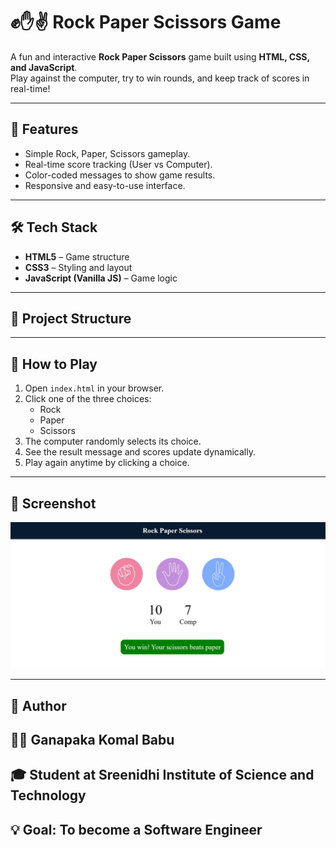 # ✊✋✌️ Rock Paper Scissors Game  

A fun and interactive **Rock Paper Scissors** game built using **HTML, CSS, and JavaScript**.  
Play against the computer, try to win rounds, and keep track of scores in real-time!  

---

## 🚀 Features  
- Simple Rock, Paper, Scissors gameplay.  
- Real-time score tracking (User vs Computer).  
- Color-coded messages to show game results.  
- Responsive and easy-to-use interface.  

---

## 🛠️ Tech Stack  
- **HTML5** – Game structure  
- **CSS3** – Styling and layout  
- **JavaScript (Vanilla JS)** – Game logic  

---

## 📂 Project Structure  

---

## 🎯 How to Play  
1. Open `index.html` in your browser.  
2. Click one of the three choices:  
   - Rock  
   - Paper  
   - Scissors  
3. The computer randomly selects its choice.  
4. See the result message and scores update dynamically.  
5. Play again anytime by clicking a choice.  

---

## 📸 Screenshot  

![Rock Paper Scissors Screenshot](screenshots.jpg)  

---
## 🙌 Author

## 👨‍💻 Ganapaka Komal Babu
## 🎓 Student at Sreenidhi Institute of Science and Technology
## 💡 Goal: To become a Software Engineer
